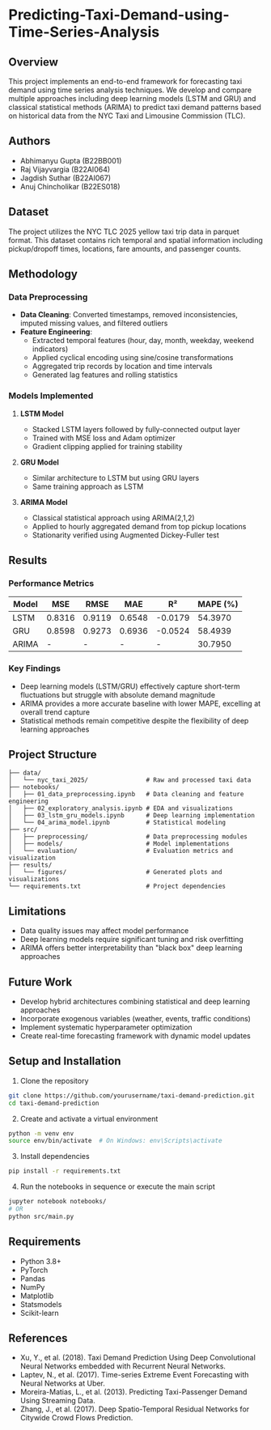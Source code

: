 # Predicting-Taxi-Demand-using-Time-Series-Analysis

## Overview
This project implements an end-to-end framework for forecasting taxi demand using time series analysis techniques. We develop and compare multiple approaches including deep learning models (LSTM and GRU) and classical statistical methods (ARIMA) to predict taxi demand patterns based on historical data from the NYC Taxi and Limousine Commission (TLC).

## Authors
- Abhimanyu Gupta (B22BB001)
- Raj Vijayvargia (B22AI064)
- Jagdish Suthar (B22AI067)
- Anuj Chincholikar (B22ES018)

## Dataset
The project utilizes the NYC TLC 2025 yellow taxi trip data in parquet format. This dataset contains rich temporal and spatial information including pickup/dropoff times, locations, fare amounts, and passenger counts.

## Methodology

### Data Preprocessing
- **Data Cleaning**: Converted timestamps, removed inconsistencies, imputed missing values, and filtered outliers
- **Feature Engineering**: 
  - Extracted temporal features (hour, day, month, weekday, weekend indicators)
  - Applied cyclical encoding using sine/cosine transformations
  - Aggregated trip records by location and time intervals
  - Generated lag features and rolling statistics

### Models Implemented
1. **LSTM Model**
   - Stacked LSTM layers followed by fully-connected output layer
   - Trained with MSE loss and Adam optimizer
   - Gradient clipping applied for training stability

2. **GRU Model**
   - Similar architecture to LSTM but using GRU layers
   - Same training approach as LSTM

3. **ARIMA Model**
   - Classical statistical approach using ARIMA(2,1,2)
   - Applied to hourly aggregated demand from top pickup locations
   - Stationarity verified using Augmented Dickey-Fuller test

## Results

### Performance Metrics

| Model | MSE | RMSE | MAE | R² | MAPE (%) |
|-------|-----|------|-----|-----|----------|
| LSTM | 0.8316 | 0.9119 | 0.6548 | -0.0179 | 54.3970 |
| GRU | 0.8598 | 0.9273 | 0.6936 | -0.0524 | 58.4939 |
| ARIMA | - | - | - | - | 30.7950 |

### Key Findings
- Deep learning models (LSTM/GRU) effectively capture short-term fluctuations but struggle with absolute demand magnitude
- ARIMA provides a more accurate baseline with lower MAPE, excelling at overall trend capture
- Statistical methods remain competitive despite the flexibility of deep learning approaches

## Project Structure
```
├── data/
│   └── nyc_taxi_2025/                # Raw and processed taxi data
├── notebooks/
│   ├── 01_data_preprocessing.ipynb   # Data cleaning and feature engineering
│   ├── 02_exploratory_analysis.ipynb # EDA and visualizations
│   ├── 03_lstm_gru_models.ipynb      # Deep learning implementation
│   └── 04_arima_model.ipynb          # Statistical modeling
├── src/
│   ├── preprocessing/                # Data preprocessing modules
│   ├── models/                       # Model implementations
│   └── evaluation/                   # Evaluation metrics and visualization
├── results/
│   └── figures/                      # Generated plots and visualizations
└── requirements.txt                  # Project dependencies
```

## Limitations
- Data quality issues may affect model performance
- Deep learning models require significant tuning and risk overfitting
- ARIMA offers better interpretability than "black box" deep learning approaches

## Future Work
- Develop hybrid architectures combining statistical and deep learning approaches
- Incorporate exogenous variables (weather, events, traffic conditions)
- Implement systematic hyperparameter optimization
- Create real-time forecasting framework with dynamic model updates

## Setup and Installation

1. Clone the repository
```bash
git clone https://github.com/yourusername/taxi-demand-prediction.git
cd taxi-demand-prediction
```

2. Create and activate a virtual environment
```bash
python -m venv env
source env/bin/activate  # On Windows: env\Scripts\activate
```

3. Install dependencies
```bash
pip install -r requirements.txt
```

4. Run the notebooks in sequence or execute the main script
```bash
jupyter notebook notebooks/
# OR
python src/main.py
```

## Requirements
- Python 3.8+
- PyTorch
- Pandas
- NumPy
- Matplotlib
- Statsmodels
- Scikit-learn

## References
- Xu, Y., et al. (2018). Taxi Demand Prediction Using Deep Convolutional Neural Networks embedded with Recurrent Neural Networks.
- Laptev, N., et al. (2017). Time-series Extreme Event Forecasting with Neural Networks at Uber.
- Moreira-Matias, L., et al. (2013). Predicting Taxi-Passenger Demand Using Streaming Data.
- Zhang, J., et al. (2017). Deep Spatio-Temporal Residual Networks for Citywide Crowd Flows Prediction.

